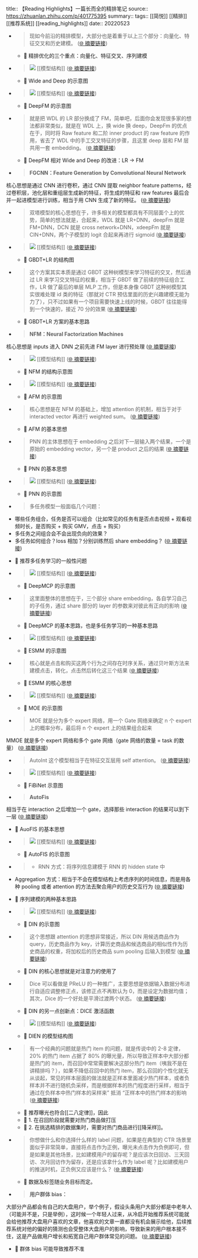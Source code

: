 title:: 【Reading Highlights】一篇长而全的精排笔记
source:: https://zhuanlan.zhihu.com/p/401775395
summary:: 
tags:: [[简悦]] [[精排]]  [[推荐系统]]   [[reading_highlights]]
date:: 20220523  

- > 现如今前沿的精排模型，大部分也是着重于以上三个部分：向量化、特征交叉和历史建模。  ([🌐 摘要链接](https://zhuanlan.zhihu.com/p/401775395#js_content:~:text=%E7%8E%B0%E5%A6%82%E4%BB%8A%E5%89%8D%E6%B2%BF%E7%9A%84%E7%B2%BE%E6%8E%92%E6%A8%A1%E5%9E%8B%EF%BC%8C%E5%A4%A7%E9%83%A8%E5%88%86%E4%B9%9F%E6%98%AF%E7%9D%80%E9%87%8D%E4%BA%8E%E4%BB%A5%E4%B8%8A%E4%B8%89%E4%B8%AA%E9%83%A8%E5%88%86%EF%BC%9A%E5%90%91%E9%87%8F%E5%8C%96%E3%80%81%E7%89%B9%E5%BE%81%E4%BA%A4%E5%8F%89%E5%92%8C%E5%8E%86%E5%8F%B2%E5%BB%BA%E6%A8%A1%E3%80%82))
  - 📝 精排优化的三个重点：向量化、特征交叉、序列建模

- > ![](https://pic2.zhimg.com/v2-ad27cfdca1668e96963a599abfbd0be9_r.jpg) [[模型结构]]   ([🌐 摘要链接](https://zhuanlan.zhihu.com/p/401775395#js_content:~:text=https://pic2.zhimg.com/v2-ad27cfdca1668e96963a599abfbd0be9_r.jpg))
  - 📝 Wide and Deep 的示意图

- > ![](https://pic1.zhimg.com/v2-ecadf4abcd6ea22e94c7d891f55f3088_r.jpg) [[模型结构]]   ([🌐 摘要链接](https://zhuanlan.zhihu.com/p/401775395#js_content:~:text=https://pic1.zhimg.com/v2-ecadf4abcd6ea22e94c7d891f55f3088_r.jpg))
  - 📝 DeepFM 的示意图

- > 就是把 WDL 的 LR 部分换成了 FM，简单吧，后面你会发现很多家的想法都非常类似，就是在 WDL 上，换 wide 换 deep，DeepFm 的优点在于，同时将 Raw feature 和二阶 inner product 的 raw feature 的作用，省去了 WDL 中的手工交叉特征的步骤，且这里 deep 层和 FM 层共用一套 embedding。  ([🌐 摘要链接](https://zhuanlan.zhihu.com/p/401775395#js_content:~:text=%E5%B0%B1%E6%98%AF%E6%8A%8A%20WDL%20%E7%9A%84%20LR%20%E9%83%A8%E5%88%86%E6%8D%A2%E6%88%90%E4%BA%86%20FM%EF%BC%8C%E7%AE%80%E5%8D%95%E5%90%A7%EF%BC%8C%E5%90%8E%E9%9D%A2%E4%BD%A0%E4%BC%9A%E5%8F%91%E7%8E%B0%E5%BE%88%E5%A4%9A%E5%AE%B6%E7%9A%84%E6%83%B3%E6%B3%95%E9%83%BD%E9%9D%9E%E5%B8%B8%E7%B1%BB%E4%BC%BC%EF%BC%8C%E5%B0%B1%E6%98%AF%E5%9C%A8%20WDL%20%E4%B8%8A%EF%BC%8C%E6%8D%A2%20wide%20%E6%8D%A2%20deep%EF%BC%8CDeepFm%20%E7%9A%84%E4%BC%98%E7%82%B9%E5%9C%A8%E4%BA%8E%EF%BC%8C%E5%90%8C%E6%97%B6%E5%B0%86%20Raw%20feature%20%E5%92%8C%E4%BA%8C%E9%98%B6%20inner%20product%20%E7%9A%84%20raw%20feature%20%E7%9A%84%E4%BD%9C%E7%94%A8%EF%BC%8C%E7%9C%81%E5%8E%BB%E4%BA%86%20WDL%20%E4%B8%AD%E7%9A%84%E6%89%8B%E5%B7%A5%E4%BA%A4%E5%8F%89%E7%89%B9%E5%BE%81%E7%9A%84%E6%AD%A5%E9%AA%A4%EF%BC%8C%E4%B8%94%E8%BF%99%E9%87%8C%20deep%20%E5%B1%82%E5%92%8C%20FM%20%E5%B1%82%E5%85%B1%E7%94%A8%E4%B8%80%E5%A5%97%20embedding%E3%80%82))
  - 📝 DeepFM 相对 Wide and Deep 的改进：LR -> FM

- > **FGCNN：Feature Generation by Convolutional Neural Network**

  
核心思想是通过 CNN 进行卷积，通过 CNN 提取 neighbor feature patterns，经过卷积层，池化层和重组层生成新的特征，将生成的特征和 raw features 最后合并一起进模型进行训练，相当于用 CNN 生成了新的特征。  ([🌐 摘要链接](https://zhuanlan.zhihu.com/p/401775395#js_content:~:text=FGCNN%EF%BC%9AFeature%20Generation%20by%20Convolutional%20Neural%20Network%E6%A0%B8%E5%BF%83%E6%80%9D%E6%83%B3%E6%98%AF%E9%80%9A%E8%BF%87%20CNN%20%E8%BF%9B%E8%A1%8C%E5%8D%B7%E7%A7%AF%EF%BC%8C%E9%80%9A%E8%BF%87%20CNN%20%E6%8F%90%E5%8F%96%20neighbor%20feature%20patterns%EF%BC%8C%E7%BB%8F%E8%BF%87%E5%8D%B7%E7%A7%AF%E5%B1%82%EF%BC%8C%E6%B1%A0%E5%8C%96%E5%B1%82%E5%92%8C%E9%87%8D%E7%BB%84%E5%B1%82%E7%94%9F%E6%88%90%E6%96%B0%E7%9A%84%E7%89%B9%E5%BE%81%EF%BC%8C%E5%B0%86%E7%94%9F%E6%88%90%E7%9A%84%E7%89%B9%E5%BE%81%E5%92%8C%20raw%20features%20%E6%9C%80%E5%90%8E%E5%90%88%E5%B9%B6%E4%B8%80%E8%B5%B7%E8%BF%9B%E6%A8%A1%E5%9E%8B%E8%BF%9B%E8%A1%8C%E8%AE%AD%E7%BB%83%EF%BC%8C%E7%9B%B8%E5%BD%93%E4%BA%8E%E7%94%A8%20CNN%20%E7%94%9F%E6%88%90%E4%BA%86%E6%96%B0%E7%9A%84%E7%89%B9%E5%BE%81%E3%80%82))

- > 双塔模型的核心思想在于，许多相关的模型都具有不同层面个上的优势，简单的想法就是，合起来，WDL 就是 LR+DNN，deepFm 就是 FM+DNN，DCN 就是 cross network+DNN，xdeepFm 就是 CIN+DNN，两个子模型的 logit 合起来再进行 sigmoid  ([🌐 摘要链接](https://zhuanlan.zhihu.com/p/401775395#js_content:~:text=%E5%8F%8C%E5%A1%94%E6%A8%A1%E5%9E%8B%E7%9A%84%E6%A0%B8%E5%BF%83%E6%80%9D%E6%83%B3%E5%9C%A8%E4%BA%8E%EF%BC%8C%E8%AE%B8%E5%A4%9A%E7%9B%B8%E5%85%B3%E7%9A%84%E6%A8%A1%E5%9E%8B%E9%83%BD%E5%85%B7%E6%9C%89%E4%B8%8D%E5%90%8C%E5%B1%82%E9%9D%A2%E4%B8%AA%E4%B8%8A%E7%9A%84%E4%BC%98%E5%8A%BF%EF%BC%8C%E7%AE%80%E5%8D%95%E7%9A%84%E6%83%B3%E6%B3%95%E5%B0%B1%E6%98%AF%EF%BC%8C%E5%90%88%E8%B5%B7%E6%9D%A5%EF%BC%8CWDL%20%E5%B0%B1%E6%98%AF%20LR+DNN%EF%BC%8CdeepFm%20%E5%B0%B1%E6%98%AF%20FM+DNN%EF%BC%8CDCN%20%E5%B0%B1%E6%98%AF%20cross%20network+DNN%EF%BC%8CxdeepFm%20%E5%B0%B1%E6%98%AF%20CIN+DNN%EF%BC%8C%E4%B8%A4%E4%B8%AA%E5%AD%90%E6%A8%A1%E5%9E%8B%E7%9A%84%20logit%20%E5%90%88%E8%B5%B7%E6%9D%A5%E5%86%8D%E8%BF%9B%E8%A1%8C%20sigmoid))

- > ![](https://pic3.zhimg.com/v2-4521d28c8d731135865773c837e9e656_r.jpg) [[模型结构]]   ([🌐 摘要链接](https://zhuanlan.zhihu.com/p/401775395#js_content:~:text=https://pic3.zhimg.com/v2-4521d28c8d731135865773c837e9e656_r.jpg))
  - 📝 GBDT+LR 的结构图

- > 这个方案其实本质是通过 GBDT 这种树模型来学习特征的交叉，然后通过 LR 来学习交叉特征的权重，相当于 GBDT 做了前续的特征组合工作，LR 做了最后的单层 MLP 工作，但是本身像 GBDT 这种树模型其实很难处理 id 类的特征（那就对 CTR 预估里面的历史兴趣建模无能为力了），只不过如果有一个项目需要快速上线的时候，GBDT 往往能得到一个快速的，接近 70 分的效果  ([🌐 摘要链接](https://zhuanlan.zhihu.com/p/401775395#js_content:~:text=%E8%BF%99%E4%B8%AA%E6%96%B9%E6%A1%88%E5%85%B6%E5%AE%9E%E6%9C%AC%E8%B4%A8%E6%98%AF%E9%80%9A%E8%BF%87%20GBDT%20%E8%BF%99%E7%A7%8D%E6%A0%91%E6%A8%A1%E5%9E%8B%E6%9D%A5%E5%AD%A6%E4%B9%A0%E7%89%B9%E5%BE%81%E7%9A%84%E4%BA%A4%E5%8F%89%EF%BC%8C%E7%84%B6%E5%90%8E%E9%80%9A%E8%BF%87%20LR%20%E6%9D%A5%E5%AD%A6%E4%B9%A0%E4%BA%A4%E5%8F%89%E7%89%B9%E5%BE%81%E7%9A%84%E6%9D%83%E9%87%8D%EF%BC%8C%E7%9B%B8%E5%BD%93%E4%BA%8E%20GBDT%20%E5%81%9A%E4%BA%86%E5%89%8D%E7%BB%AD%E7%9A%84%E7%89%B9%E5%BE%81%E7%BB%84%E5%90%88%E5%B7%A5%E4%BD%9C%EF%BC%8CLR%20%E5%81%9A%E4%BA%86%E6%9C%80%E5%90%8E%E7%9A%84%E5%8D%95%E5%B1%82%20MLP%20%E5%B7%A5%E4%BD%9C%EF%BC%8C%E4%BD%86%E6%98%AF%E6%9C%AC%E8%BA%AB%E5%83%8F%20GBDT%20%E8%BF%99%E7%A7%8D%E6%A0%91%E6%A8%A1%E5%9E%8B%E5%85%B6%E5%AE%9E%E5%BE%88%E9%9A%BE%E5%A4%84%E7%90%86%20id%20%E7%B1%BB%E7%9A%84%E7%89%B9%E5%BE%81%EF%BC%88%E9%82%A3%E5%B0%B1%E5%AF%B9%20CTR%20%E9%A2%84%E4%BC%B0%E9%87%8C%E9%9D%A2%E7%9A%84%E5%8E%86%E5%8F%B2%E5%85%B4%E8%B6%A3%E5%BB%BA%E6%A8%A1%E6%97%A0%E8%83%BD%E4%B8%BA%E5%8A%9B%E4%BA%86%EF%BC%89%EF%BC%8C%E5%8F%AA%E4%B8%8D%E8%BF%87%E5%A6%82%E6%9E%9C%E6%9C%89%E4%B8%80%E4%B8%AA%E9%A1%B9%E7%9B%AE%E9%9C%80%E8%A6%81%E5%BF%AB%E9%80%9F%E4%B8%8A%E7%BA%BF%E7%9A%84%E6%97%B6%E5%80%99%EF%BC%8CGBDT%20%E5%BE%80%E5%BE%80%E8%83%BD%E5%BE%97%E5%88%B0%E4%B8%80%E4%B8%AA%E5%BF%AB%E9%80%9F%E7%9A%84%EF%BC%8C%E6%8E%A5%E8%BF%91%2070%20%E5%88%86%E7%9A%84%E6%95%88%E6%9E%9C))
  - 📝 GBDT+LR 方案的基本思路

- > **NFM：Neural Factorization Machines**

核心思想是 inputs 进入 DNN 之前先进 FM layer 进行预处理  ([🌐 摘要链接](https://zhuanlan.zhihu.com/p/401775395#js_content:~:text=NFM%EF%BC%9ANeural%20Factorization%20Machines%E6%A0%B8%E5%BF%83%E6%80%9D%E6%83%B3%E6%98%AF%20inputs%20%E8%BF%9B%E5%85%A5%20DNN%20%E4%B9%8B%E5%89%8D%E5%85%88%E8%BF%9B%20FM%20layer%20%E8%BF%9B%E8%A1%8C%E9%A2%84%E5%A4%84%E7%90%86))

- > ![](https://pic4.zhimg.com/v2-8f8f48d29d477fa2003c286ea7d9030f_r.jpg) [[模型结构]]   ([🌐 摘要链接](https://zhuanlan.zhihu.com/p/401775395#js_content:~:text=https://pic4.zhimg.com/v2-8f8f48d29d477fa2003c286ea7d9030f_r.jpg))
  - 📝 NFM 的结构示意图

- > ![](https://pic3.zhimg.com/v2-d80c5c00c0ab8805762821400eb5046a_r.jpg) [[模型结构]]   ([🌐 摘要链接](https://zhuanlan.zhihu.com/p/401775395#js_content:~:text=https://pic3.zhimg.com/v2-d80c5c00c0ab8805762821400eb5046a_r.jpg))
  - 📝 AFM 的示意图

- > 核心思想是在 NFM 的基础上，增加 attention 的机制，相当于对于 interacted vector 再进行 weighted sum。  ([🌐 摘要链接](https://zhuanlan.zhihu.com/p/401775395#js_content:~:text=%E6%A0%B8%E5%BF%83%E6%80%9D%E6%83%B3%E6%98%AF%E5%9C%A8%20NFM%20%E7%9A%84%E5%9F%BA%E7%A1%80%E4%B8%8A%EF%BC%8C%E5%A2%9E%E5%8A%A0%20attention%20%E7%9A%84%E6%9C%BA%E5%88%B6%EF%BC%8C%E7%9B%B8%E5%BD%93%E4%BA%8E%E5%AF%B9%E4%BA%8E%20interacted%20vector%20%E5%86%8D%E8%BF%9B%E8%A1%8C%20weighted%20sum%E3%80%82))
  - 📝 AFM 的基本思想

- > PNN 的主体思想在于 embedding 之后对下一层输入两个结果，一个是原始的 embedding vector，另一个是 product 之后的结果  ([🌐 摘要链接](https://zhuanlan.zhihu.com/p/401775395#js_content:~:text=PNN%20%E7%9A%84%E4%B8%BB%E4%BD%93%E6%80%9D%E6%83%B3%E5%9C%A8%E4%BA%8E%20embedding%20%E4%B9%8B%E5%90%8E%E5%AF%B9%E4%B8%8B%E4%B8%80%E5%B1%82%E8%BE%93%E5%85%A5%E4%B8%A4%E4%B8%AA%E7%BB%93%E6%9E%9C%EF%BC%8C%E4%B8%80%E4%B8%AA%E6%98%AF%E5%8E%9F%E5%A7%8B%E7%9A%84%20embedding%20vector%EF%BC%8C%E5%8F%A6%E4%B8%80%E4%B8%AA%E6%98%AF%20product%20%E4%B9%8B%E5%90%8E%E7%9A%84%E7%BB%93%E6%9E%9C))
  - 📝 PNN  的基本思想

- > ![](https://pic4.zhimg.com/v2-32b686cde62f520d126da751a42bf827_r.jpg) [[模型结构]]   ([🌐 摘要链接](https://zhuanlan.zhihu.com/p/401775395#js_content:~:text=https://pic4.zhimg.com/v2-32b686cde62f520d126da751a42bf827_r.jpg))
  - 📝 PNN 的示意图

- > 多任务模型一般面临几个问题：

*   哪些任务组合，任务是否可以组合（比如常见的任务有是否点击视频 + 观看视频时长，是否购买 + 购买 GMV，点击 + 购买）
*   多任务之间组合会不会出现负向的效果？
*   多任务如何组合？loss 相加？分别训练然后 share embedding？  ([🌐 摘要链接](https://zhuanlan.zhihu.com/p/401775395#js_content:~:text=%E5%A4%9A%E4%BB%BB%E5%8A%A1%E6%A8%A1%E5%9E%8B%E4%B8%80%E8%88%AC%E9%9D%A2%E4%B8%B4%E5%87%A0%E4%B8%AA%E9%97%AE%E9%A2%98%EF%BC%9A%E5%93%AA%E4%BA%9B%E4%BB%BB%E5%8A%A1%E7%BB%84%E5%90%88%EF%BC%8C%E4%BB%BB%E5%8A%A1%E6%98%AF%E5%90%A6%E5%8F%AF%E4%BB%A5%E7%BB%84%E5%90%88%EF%BC%88%E6%AF%94%E5%A6%82%E5%B8%B8%E8%A7%81%E7%9A%84%E4%BB%BB%E5%8A%A1%E6%9C%89%E6%98%AF%E5%90%A6%E7%82%B9%E5%87%BB%E8%A7%86%E9%A2%91%20+%20%E8%A7%82%E7%9C%8B%E8%A7%86%E9%A2%91%E6%97%B6%E9%95%BF%EF%BC%8C%E6%98%AF%E5%90%A6%E8%B4%AD%E4%B9%B0%20+%20%E8%B4%AD%E4%B9%B0%20GMV%EF%BC%8C%E7%82%B9%E5%87%BB%20+%20%E8%B4%AD%E4%B9%B0%EF%BC%89%E5%A4%9A%E4%BB%BB%E5%8A%A1%E4%B9%8B%E9%97%B4%E7%BB%84%E5%90%88%E4%BC%9A%E4%B8%8D%E4%BC%9A%E5%87%BA%E7%8E%B0%E8%B4%9F%E5%90%91%E7%9A%84%E6%95%88%E6%9E%9C%EF%BC%9F%E5%A4%9A%E4%BB%BB%E5%8A%A1%E5%A6%82%E4%BD%95%E7%BB%84%E5%90%88%EF%BC%9Floss%20%E7%9B%B8%E5%8A%A0%EF%BC%9F%E5%88%86%E5%88%AB%E8%AE%AD%E7%BB%83%E7%84%B6%E5%90%8E%20share%20embedding%EF%BC%9F))
  - 📝 推荐多任务学习的一般性问题

- > ![](https://pic4.zhimg.com/v2-10238dd616feab09781a3f4ee5742357_r.jpg) [[模型结构]]   ([🌐 摘要链接](https://zhuanlan.zhihu.com/p/401775395#js_content:~:text=https://pic4.zhimg.com/v2-10238dd616feab09781a3f4ee5742357_r.jpg))
  - 📝 DeepMCP 的示意图

- > 这里面整体的思想在于，三个部分 share embedding，各自学习自己的子任务，通过 share 部分的 layer 的参数来对彼此有正向的影响  ([🌐 摘要链接](https://zhuanlan.zhihu.com/p/401775395#js_content:~:text=%E8%BF%99%E9%87%8C%E9%9D%A2%E6%95%B4%E4%BD%93%E7%9A%84%E6%80%9D%E6%83%B3%E5%9C%A8%E4%BA%8E%EF%BC%8C%E4%B8%89%E4%B8%AA%E9%83%A8%E5%88%86%20share%20embedding%EF%BC%8C%E5%90%84%E8%87%AA%E5%AD%A6%E4%B9%A0%E8%87%AA%E5%B7%B1%E7%9A%84%E5%AD%90%E4%BB%BB%E5%8A%A1%EF%BC%8C%E9%80%9A%E8%BF%87%20share%20%E9%83%A8%E5%88%86%E7%9A%84%20layer%20%E7%9A%84%E5%8F%82%E6%95%B0%E6%9D%A5%E5%AF%B9%E5%BD%BC%E6%AD%A4%E6%9C%89%E6%AD%A3%E5%90%91%E7%9A%84%E5%BD%B1%E5%93%8D))
  - 📝 DeepMCP 的基本思路，也是多任务学习的一种基本思路

- > ![](https://pic2.zhimg.com/v2-8c058aad539b84de73f76f0d39b1dda9_r.jpg) [[模型结构]]   ([🌐 摘要链接](https://zhuanlan.zhihu.com/p/401775395#js_content:~:text=https://pic2.zhimg.com/v2-8c058aad539b84de73f76f0d39b1dda9_r.jpg))
  - 📝 ESMM 的示意图

- > 核心就是点击和购买这两个行为之间存在时序关系，通过贝叶斯方法来建模点击，转化，点击然后转化这三个结果  ([🌐 摘要链接](https://zhuanlan.zhihu.com/p/401775395#js_content:~:text=%E6%A0%B8%E5%BF%83%E5%B0%B1%E6%98%AF%E7%82%B9%E5%87%BB%E5%92%8C%E8%B4%AD%E4%B9%B0%E8%BF%99%E4%B8%A4%E4%B8%AA%E8%A1%8C%E4%B8%BA%E4%B9%8B%E9%97%B4%E5%AD%98%E5%9C%A8%E6%97%B6%E5%BA%8F%E5%85%B3%E7%B3%BB%EF%BC%8C%E9%80%9A%E8%BF%87%E8%B4%9D%E5%8F%B6%E6%96%AF%E6%96%B9%E6%B3%95%E6%9D%A5%E5%BB%BA%E6%A8%A1%E7%82%B9%E5%87%BB%EF%BC%8C%E8%BD%AC%E5%8C%96%EF%BC%8C%E7%82%B9%E5%87%BB%E7%84%B6%E5%90%8E%E8%BD%AC%E5%8C%96%E8%BF%99%E4%B8%89%E4%B8%AA%E7%BB%93%E6%9E%9C))
  - 📝 ESMM 的核心思想

- > ![](https://pic3.zhimg.com/v2-afeba333092ad7aae992bc1bba131bee_r.jpg) [[模型结构]]   ([🌐 摘要链接](https://zhuanlan.zhihu.com/p/401775395#js_content:~:text=https://pic3.zhimg.com/v2-afeba333092ad7aae992bc1bba131bee_r.jpg))
  - 📝 MOE 的示意图

- > MOE 就是分为多个 expert 网络，用一个 Gate 网络来确定 n 个 expert 上的概率分布，最后将 n 个 expert 上的结果组合起来

MMOE 就是多个 expert 网络和多个 gate 网络（gate 网络的数量 = task 的数量）  ([🌐 摘要链接](https://zhuanlan.zhihu.com/p/401775395#js_content:~:text=MOE%20%E5%B0%B1%E6%98%AF%E5%88%86%E4%B8%BA%E5%A4%9A%E4%B8%AA%20expert%20%E7%BD%91%E7%BB%9C%EF%BC%8C%E7%94%A8%E4%B8%80%E4%B8%AA%20Gate%20%E7%BD%91%E7%BB%9C%E6%9D%A5%E7%A1%AE%E5%AE%9A%20n%20%E4%B8%AA%20expert%20%E4%B8%8A%E7%9A%84%E6%A6%82%E7%8E%87%E5%88%86%E5%B8%83%EF%BC%8C%E6%9C%80%E5%90%8E%E5%B0%86%20n%20%E4%B8%AA%20expert%20%E4%B8%8A%E7%9A%84%E7%BB%93%E6%9E%9C%E7%BB%84%E5%90%88%E8%B5%B7%E6%9D%A5MMOE%20%E5%B0%B1%E6%98%AF%E5%A4%9A%E4%B8%AA%20expert%20%E7%BD%91%E7%BB%9C%E5%92%8C%E5%A4%9A%E4%B8%AA%20gate%20%E7%BD%91%E7%BB%9C%EF%BC%88gate%20%E7%BD%91%E7%BB%9C%E7%9A%84%E6%95%B0%E9%87%8F%20=%20task%20%E7%9A%84%E6%95%B0%E9%87%8F%EF%BC%89))

- > AutoInt 这个模型相当于在特征交互层用 self attention。  ([🌐 摘要链接](https://zhuanlan.zhihu.com/p/401775395#js_content:~:text=AutoInt%20%E8%BF%99%E4%B8%AA%E6%A8%A1%E5%9E%8B%E7%9B%B8%E5%BD%93%E4%BA%8E%E5%9C%A8%E7%89%B9%E5%BE%81%E4%BA%A4%E4%BA%92%E5%B1%82%E7%94%A8%20self%20attention%E3%80%82))

- > ![](https://pic1.zhimg.com/v2-4fd085df8fc4b999e24426f433222034_r.jpg) [[模型结构]]   ([🌐 摘要链接](https://zhuanlan.zhihu.com/p/401775395#js_content:~:text=https://pic1.zhimg.com/v2-4fd085df8fc4b999e24426f433222034_r.jpg))
  - 📝 FiBiNet 示意图

- > **AutoFis**

相当于在 interaction 之后增加一个 gate，选择那些 interaction 的结果可以到下一层  ([🌐 摘要链接](https://zhuanlan.zhihu.com/p/401775395#js_content:~:text=AutoFis%E7%9B%B8%E5%BD%93%E4%BA%8E%E5%9C%A8%20interaction%20%E4%B9%8B%E5%90%8E%E5%A2%9E%E5%8A%A0%E4%B8%80%E4%B8%AA%20gate%EF%BC%8C%E9%80%89%E6%8B%A9%E9%82%A3%E4%BA%9B%20interaction%20%E7%9A%84%E7%BB%93%E6%9E%9C%E5%8F%AF%E4%BB%A5%E5%88%B0%E4%B8%8B%E4%B8%80%E5%B1%82))
  - 📝 AuoFIS 的基本思想

- > ![](https://pic1.zhimg.com/v2-aaebda7ea378429a4e7e9cceffa85cb4_r.jpg) [[模型结构]]   ([🌐 摘要链接](https://zhuanlan.zhihu.com/p/401775395#js_content:~:text=https://pic1.zhimg.com/v2-aaebda7ea378429a4e7e9cceffa85cb4_r.jpg))
  - 📝 AutoFIS 的示意图

- > *   RNN 方式：将序列信息建模于 RNN 的 hidden state 中
*   Aggregation 方式：相当于不会在模型结构上考虑序列的时间信息，而是用各种 pooling 或者 attention 的方法去聚合用户的历史交互行为  ([🌐 摘要链接](https://zhuanlan.zhihu.com/p/401775395#js_content:~:text=RNN%20%E6%96%B9%E5%BC%8F%EF%BC%9A%E5%B0%86%E5%BA%8F%E5%88%97%E4%BF%A1%E6%81%AF%E5%BB%BA%E6%A8%A1%E4%BA%8E%20RNN%20%E7%9A%84%20hidden%20state%20%E4%B8%ADAggregation%20%E6%96%B9%E5%BC%8F%EF%BC%9A%E7%9B%B8%E5%BD%93%E4%BA%8E%E4%B8%8D%E4%BC%9A%E5%9C%A8%E6%A8%A1%E5%9E%8B%E7%BB%93%E6%9E%84%E4%B8%8A%E8%80%83%E8%99%91%E5%BA%8F%E5%88%97%E7%9A%84%E6%97%B6%E9%97%B4%E4%BF%A1%E6%81%AF%EF%BC%8C%E8%80%8C%E6%98%AF%E7%94%A8%E5%90%84%E7%A7%8D%20pooling%20%E6%88%96%E8%80%85%20attention%20%E7%9A%84%E6%96%B9%E6%B3%95%E5%8E%BB%E8%81%9A%E5%90%88%E7%94%A8%E6%88%B7%E7%9A%84%E5%8E%86%E5%8F%B2%E4%BA%A4%E4%BA%92%E8%A1%8C%E4%B8%BA))
  - 📝 序列建模的两种基本思路

- > ![](https://pic1.zhimg.com/v2-e457401f9c7a5dfe592f145cb8ca76ac_r.jpg) [[模型结构]]   ([🌐 摘要链接](https://zhuanlan.zhihu.com/p/401775395#js_content:~:text=https://pic1.zhimg.com/v2-e457401f9c7a5dfe592f145cb8ca76ac_r.jpg))
  - 📝 DIN 的示意图

- > 这个思想跟 attention 的思想非常接近，所以 DIN 用候选商品作为 query，历史商品作为 key，计算历史商品和候选商品的相似性作为历史商品的权重，将加权后的历史商品 sum pooling 后输入到模型  ([🌐 摘要链接](https://zhuanlan.zhihu.com/p/401775395#js_content:~:text=%E8%BF%99%E4%B8%AA%E6%80%9D%E6%83%B3%E8%B7%9F%20attention%20%E7%9A%84%E6%80%9D%E6%83%B3%E9%9D%9E%E5%B8%B8%E6%8E%A5%E8%BF%91%EF%BC%8C%E6%89%80%E4%BB%A5%20DIN%20%E7%94%A8%E5%80%99%E9%80%89%E5%95%86%E5%93%81%E4%BD%9C%E4%B8%BA%20query%EF%BC%8C%E5%8E%86%E5%8F%B2%E5%95%86%E5%93%81%E4%BD%9C%E4%B8%BA%20key%EF%BC%8C%E8%AE%A1%E7%AE%97%E5%8E%86%E5%8F%B2%E5%95%86%E5%93%81%E5%92%8C%E5%80%99%E9%80%89%E5%95%86%E5%93%81%E7%9A%84%E7%9B%B8%E4%BC%BC%E6%80%A7%E4%BD%9C%E4%B8%BA%E5%8E%86%E5%8F%B2%E5%95%86%E5%93%81%E7%9A%84%E6%9D%83%E9%87%8D%EF%BC%8C%E5%B0%86%E5%8A%A0%E6%9D%83%E5%90%8E%E7%9A%84%E5%8E%86%E5%8F%B2%E5%95%86%E5%93%81%20sum%20pooling%20%E5%90%8E%E8%BE%93%E5%85%A5%E5%88%B0%E6%A8%A1%E5%9E%8B))
  - 📝 DIN 的核心思想就是对注意力的使用了

- > Dice 可以看做是 PReLU 的一种推广，主要思想是依据输入数据分布进行自适应调整修正点，该修正点不再默认为 0，而是设定为数据均值；其次，Dice 的一个好处是平滑过渡两个状态。  ([🌐 摘要链接](https://zhuanlan.zhihu.com/p/401775395#js_content:~:text=Dice%20%E5%8F%AF%E4%BB%A5%E7%9C%8B%E5%81%9A%E6%98%AF%20PReLU%20%E7%9A%84%E4%B8%80%E7%A7%8D%E6%8E%A8%E5%B9%BF%EF%BC%8C%E4%B8%BB%E8%A6%81%E6%80%9D%E6%83%B3%E6%98%AF%E4%BE%9D%E6%8D%AE%E8%BE%93%E5%85%A5%E6%95%B0%E6%8D%AE%E5%88%86%E5%B8%83%E8%BF%9B%E8%A1%8C%E8%87%AA%E9%80%82%E5%BA%94%E8%B0%83%E6%95%B4%E4%BF%AE%E6%AD%A3%E7%82%B9%EF%BC%8C%E8%AF%A5%E4%BF%AE%E6%AD%A3%E7%82%B9%E4%B8%8D%E5%86%8D%E9%BB%98%E8%AE%A4%E4%B8%BA%200%EF%BC%8C%E8%80%8C%E6%98%AF%E8%AE%BE%E5%AE%9A%E4%B8%BA%E6%95%B0%E6%8D%AE%E5%9D%87%E5%80%BC%EF%BC%9B%E5%85%B6%E6%AC%A1%EF%BC%8CDice%20%E7%9A%84%E4%B8%80%E4%B8%AA%E5%A5%BD%E5%A4%84%E6%98%AF%E5%B9%B3%E6%BB%91%E8%BF%87%E6%B8%A1%E4%B8%A4%E4%B8%AA%E7%8A%B6%E6%80%81%E3%80%82))
  - 📝 DIN 的另一点创新点：DICE 激活函数

- > ![](https://pic3.zhimg.com/v2-1a58deff89577e1fa30576876661e79e_r.jpg) [[模型结构]]   ([🌐 摘要链接](https://zhuanlan.zhihu.com/p/401775395#js_content:~:text=https://pic3.zhimg.com/v2-1a58deff89577e1fa30576876661e79e_r.jpg))
  - 📝 DIEN 的模型结构图

- > 有一个经典的问题就是热门 item 的问题，就是传说中的 2-8 定律，20% 的热门 item 占据了 80% 的曝光量，所以导致正样本中大部分都是热门的 item，而召回中常常需要解决这部分热门 item（咦我不是在讲精排吗？），如果不降低召回中的热门 item，那么召回的个性化就无从谈起，常见的样本层面的做法就是正样本里面减少热门样本，或者负样本并不进行随机负采样，而是根据样本的热门程度进行采样，相当于通过在负样本中热门样本的采样来” 抵消 “正样本中的热门样本的影响  ([🌐 摘要链接](https://zhuanlan.zhihu.com/p/401775395#js_content:~:text=%E6%9C%89%E4%B8%80%E4%B8%AA%E7%BB%8F%E5%85%B8%E7%9A%84%E9%97%AE%E9%A2%98%E5%B0%B1%E6%98%AF%E7%83%AD%E9%97%A8%20item%20%E7%9A%84%E9%97%AE%E9%A2%98%EF%BC%8C%E5%B0%B1%E6%98%AF%E4%BC%A0%E8%AF%B4%E4%B8%AD%E7%9A%84%202-8%20%E5%AE%9A%E5%BE%8B%EF%BC%8C20%25%20%E7%9A%84%E7%83%AD%E9%97%A8%20item%20%E5%8D%A0%E6%8D%AE%E4%BA%86%2080%25%20%E7%9A%84%E6%9B%9D%E5%85%89%E9%87%8F%EF%BC%8C%E6%89%80%E4%BB%A5%E5%AF%BC%E8%87%B4%E6%AD%A3%E6%A0%B7%E6%9C%AC%E4%B8%AD%E5%A4%A7%E9%83%A8%E5%88%86%E9%83%BD%E6%98%AF%E7%83%AD%E9%97%A8%E7%9A%84%20item%EF%BC%8C%E8%80%8C%E5%8F%AC%E5%9B%9E%E4%B8%AD%E5%B8%B8%E5%B8%B8%E9%9C%80%E8%A6%81%E8%A7%A3%E5%86%B3%E8%BF%99%E9%83%A8%E5%88%86%E7%83%AD%E9%97%A8%20item%EF%BC%88%E5%92%A6%E6%88%91%E4%B8%8D%E6%98%AF%E5%9C%A8%E8%AE%B2%E7%B2%BE%E6%8E%92%E5%90%97%EF%BC%9F%EF%BC%89%EF%BC%8C%E5%A6%82%E6%9E%9C%E4%B8%8D%E9%99%8D%E4%BD%8E%E5%8F%AC%E5%9B%9E%E4%B8%AD%E7%9A%84%E7%83%AD%E9%97%A8%20item%EF%BC%8C%E9%82%A3%E4%B9%88%E5%8F%AC%E5%9B%9E%E7%9A%84%E4%B8%AA%E6%80%A7%E5%8C%96%E5%B0%B1%E6%97%A0%E4%BB%8E%E8%B0%88%E8%B5%B7%EF%BC%8C%E5%B8%B8%E8%A7%81%E7%9A%84%E6%A0%B7%E6%9C%AC%E5%B1%82%E9%9D%A2%E7%9A%84%E5%81%9A%E6%B3%95%E5%B0%B1%E6%98%AF%E6%AD%A3%E6%A0%B7%E6%9C%AC%E9%87%8C%E9%9D%A2%E5%87%8F%E5%B0%91%E7%83%AD%E9%97%A8%E6%A0%B7%E6%9C%AC%EF%BC%8C%E6%88%96%E8%80%85%E8%B4%9F%E6%A0%B7%E6%9C%AC%E5%B9%B6%E4%B8%8D%E8%BF%9B%E8%A1%8C%E9%9A%8F%E6%9C%BA%E8%B4%9F%E9%87%87%E6%A0%B7%EF%BC%8C%E8%80%8C%E6%98%AF%E6%A0%B9%E6%8D%AE%E6%A0%B7%E6%9C%AC%E7%9A%84%E7%83%AD%E9%97%A8%E7%A8%8B%E5%BA%A6%E8%BF%9B%E8%A1%8C%E9%87%87%E6%A0%B7%EF%BC%8C%E7%9B%B8%E5%BD%93%E4%BA%8E%E9%80%9A%E8%BF%87%E5%9C%A8%E8%B4%9F%E6%A0%B7%E6%9C%AC%E4%B8%AD%E7%83%AD%E9%97%A8%E6%A0%B7%E6%9C%AC%E7%9A%84%E9%87%87%E6%A0%B7%E6%9D%A5%E2%80%9D%20%E6%8A%B5%E6%B6%88%20%E2%80%9C%E6%AD%A3%E6%A0%B7%E6%9C%AC%E4%B8%AD%E7%9A%84%E7%83%AD%E9%97%A8%E6%A0%B7%E6%9C%AC%E7%9A%84%E5%BD%B1%E5%93%8D))
  - 📝 推荐曝光也符合[[二八定律]]，因此
  - 📝 1. 在召回阶段就需要对热门商品做打压
  - 📝 2. 在挑选精排的数据集时，需要对热门商品进行[[降采样]]。

- > 你想做什么和你选择什么样的 label 问题，如果是在典型的 CTR 场景里面似乎非常简单，直接将点击作为正例，曝光未点击作为负例即可，但是如果是其他场景，比如建模用户的留存呢？是应该次日回访、三天回访、次月回访作为留存，还是应该拿什么作为 label 呢？比如建模用户的推送时机，正负例又应该是什么？  ([🌐 摘要链接](https://zhuanlan.zhihu.com/p/401775395#js_content:~:text=%E4%BD%A0%E6%83%B3%E5%81%9A%E4%BB%80%E4%B9%88%E5%92%8C%E4%BD%A0%E9%80%89%E6%8B%A9%E4%BB%80%E4%B9%88%E6%A0%B7%E7%9A%84%20label%20%E9%97%AE%E9%A2%98%EF%BC%8C%E5%A6%82%E6%9E%9C%E6%98%AF%E5%9C%A8%E5%85%B8%E5%9E%8B%E7%9A%84%20CTR%20%E5%9C%BA%E6%99%AF%E9%87%8C%E9%9D%A2%E4%BC%BC%E4%B9%8E%E9%9D%9E%E5%B8%B8%E7%AE%80%E5%8D%95%EF%BC%8C%E7%9B%B4%E6%8E%A5%E5%B0%86%E7%82%B9%E5%87%BB%E4%BD%9C%E4%B8%BA%E6%AD%A3%E4%BE%8B%EF%BC%8C%E6%9B%9D%E5%85%89%E6%9C%AA%E7%82%B9%E5%87%BB%E4%BD%9C%E4%B8%BA%E8%B4%9F%E4%BE%8B%E5%8D%B3%E5%8F%AF%EF%BC%8C%E4%BD%86%E6%98%AF%E5%A6%82%E6%9E%9C%E6%98%AF%E5%85%B6%E4%BB%96%E5%9C%BA%E6%99%AF%EF%BC%8C%E6%AF%94%E5%A6%82%E5%BB%BA%E6%A8%A1%E7%94%A8%E6%88%B7%E7%9A%84%E7%95%99%E5%AD%98%E5%91%A2%EF%BC%9F%E6%98%AF%E5%BA%94%E8%AF%A5%E6%AC%A1%E6%97%A5%E5%9B%9E%E8%AE%BF%E3%80%81%E4%B8%89%E5%A4%A9%E5%9B%9E%E8%AE%BF%E3%80%81%E6%AC%A1%E6%9C%88%E5%9B%9E%E8%AE%BF%E4%BD%9C%E4%B8%BA%E7%95%99%E5%AD%98%EF%BC%8C%E8%BF%98%E6%98%AF%E5%BA%94%E8%AF%A5%E6%8B%BF%E4%BB%80%E4%B9%88%E4%BD%9C%E4%B8%BA%20label%20%E5%91%A2%EF%BC%9F%E6%AF%94%E5%A6%82%E5%BB%BA%E6%A8%A1%E7%94%A8%E6%88%B7%E7%9A%84%E6%8E%A8%E9%80%81%E6%97%B6%E6%9C%BA%EF%BC%8C%E6%AD%A3%E8%B4%9F%E4%BE%8B%E5%8F%88%E5%BA%94%E8%AF%A5%E6%98%AF%E4%BB%80%E4%B9%88%EF%BC%9F))
  - 📝 数据及标签随业务目标而定。

- > **用户群体 bias：**

大部分产品都会有自己的大盘用户，举个例子，假设头条用户大部分都是中老年人（可能并不是，只是举例），这时候一个年轻人过来，从冷启开始推荐系统可能就会给他推荐大盘用户喜欢的文章，他喜欢的文章一直都没有机会展示给他，后续推荐系统对他的偏好的猜测也会受整体大盘用户的影响，导致新来的用户根本接不住，这是产品做用户增长和拓宽自己用户群体常见的问题。  ([🌐 摘要链接](https://zhuanlan.zhihu.com/p/401775395#js_content:~:text=%E7%94%A8%E6%88%B7%E7%BE%A4%E4%BD%93%20bias%EF%BC%9A%E5%A4%A7%E9%83%A8%E5%88%86%E4%BA%A7%E5%93%81%E9%83%BD%E4%BC%9A%E6%9C%89%E8%87%AA%E5%B7%B1%E7%9A%84%E5%A4%A7%E7%9B%98%E7%94%A8%E6%88%B7%EF%BC%8C%E4%B8%BE%E4%B8%AA%E4%BE%8B%E5%AD%90%EF%BC%8C%E5%81%87%E8%AE%BE%E5%A4%B4%E6%9D%A1%E7%94%A8%E6%88%B7%E5%A4%A7%E9%83%A8%E5%88%86%E9%83%BD%E6%98%AF%E4%B8%AD%E8%80%81%E5%B9%B4%E4%BA%BA%EF%BC%88%E5%8F%AF%E8%83%BD%E5%B9%B6%E4%B8%8D%E6%98%AF%EF%BC%8C%E5%8F%AA%E6%98%AF%E4%B8%BE%E4%BE%8B%EF%BC%89%EF%BC%8C%E8%BF%99%E6%97%B6%E5%80%99%E4%B8%80%E4%B8%AA%E5%B9%B4%E8%BD%BB%E4%BA%BA%E8%BF%87%E6%9D%A5%EF%BC%8C%E4%BB%8E%E5%86%B7%E5%90%AF%E5%BC%80%E5%A7%8B%E6%8E%A8%E8%8D%90%E7%B3%BB%E7%BB%9F%E5%8F%AF%E8%83%BD%E5%B0%B1%E4%BC%9A%E7%BB%99%E4%BB%96%E6%8E%A8%E8%8D%90%E5%A4%A7%E7%9B%98%E7%94%A8%E6%88%B7%E5%96%9C%E6%AC%A2%E7%9A%84%E6%96%87%E7%AB%A0%EF%BC%8C%E4%BB%96%E5%96%9C%E6%AC%A2%E7%9A%84%E6%96%87%E7%AB%A0%E4%B8%80%E7%9B%B4%E9%83%BD%E6%B2%A1%E6%9C%89%E6%9C%BA%E4%BC%9A%E5%B1%95%E7%A4%BA%E7%BB%99%E4%BB%96%EF%BC%8C%E5%90%8E%E7%BB%AD%E6%8E%A8%E8%8D%90%E7%B3%BB%E7%BB%9F%E5%AF%B9%E4%BB%96%E7%9A%84%E5%81%8F%E5%A5%BD%E7%9A%84%E7%8C%9C%E6%B5%8B%E4%B9%9F%E4%BC%9A%E5%8F%97%E6%95%B4%E4%BD%93%E5%A4%A7%E7%9B%98%E7%94%A8%E6%88%B7%E7%9A%84%E5%BD%B1%E5%93%8D%EF%BC%8C%E5%AF%BC%E8%87%B4%E6%96%B0%E6%9D%A5%E7%9A%84%E7%94%A8%E6%88%B7%E6%A0%B9%E6%9C%AC%E6%8E%A5%E4%B8%8D%E4%BD%8F%EF%BC%8C%E8%BF%99%E6%98%AF%E4%BA%A7%E5%93%81%E5%81%9A%E7%94%A8%E6%88%B7%E5%A2%9E%E9%95%BF%E5%92%8C%E6%8B%93%E5%AE%BD%E8%87%AA%E5%B7%B1%E7%94%A8%E6%88%B7%E7%BE%A4%E4%BD%93%E5%B8%B8%E8%A7%81%E7%9A%84%E9%97%AE%E9%A2%98%E3%80%82))
  - 📝 群体 bias 可能导致推荐不准

